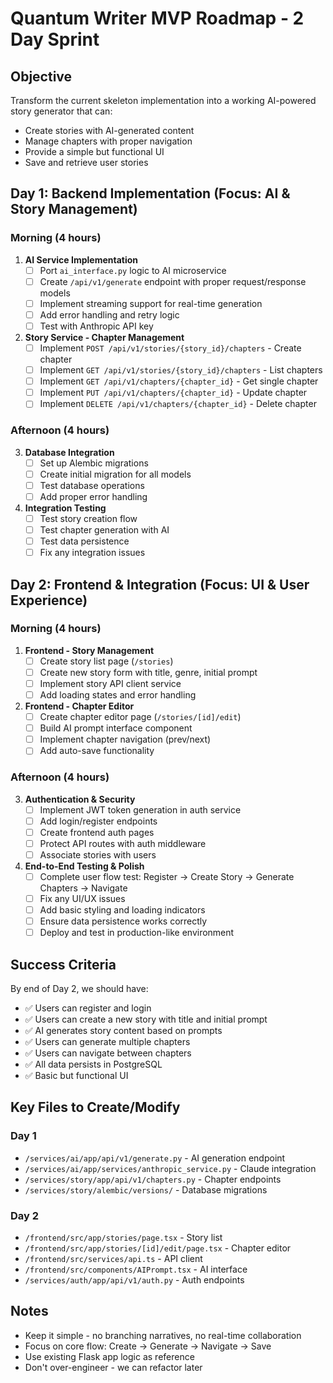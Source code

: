 # Quantum Writer MVP Roadmap - 2 Day Sprint

## Objective
Transform the current skeleton implementation into a working AI-powered story generator that can:
- Create stories with AI-generated content
- Manage chapters with proper navigation
- Provide a simple but functional UI
- Save and retrieve user stories

## Day 1: Backend Implementation (Focus: AI & Story Management)

### Morning (4 hours)
1. **AI Service Implementation**
   - [ ] Port `ai_interface.py` logic to AI microservice
   - [ ] Create `/api/v1/generate` endpoint with proper request/response models
   - [ ] Implement streaming support for real-time generation
   - [ ] Add error handling and retry logic
   - [ ] Test with Anthropic API key

2. **Story Service - Chapter Management**
   - [ ] Implement `POST /api/v1/stories/{story_id}/chapters` - Create chapter
   - [ ] Implement `GET /api/v1/stories/{story_id}/chapters` - List chapters
   - [ ] Implement `GET /api/v1/chapters/{chapter_id}` - Get single chapter
   - [ ] Implement `PUT /api/v1/chapters/{chapter_id}` - Update chapter
   - [ ] Implement `DELETE /api/v1/chapters/{chapter_id}` - Delete chapter

### Afternoon (4 hours)
3. **Database Integration**
   - [ ] Set up Alembic migrations
   - [ ] Create initial migration for all models
   - [ ] Test database operations
   - [ ] Add proper error handling

4. **Integration Testing**
   - [ ] Test story creation flow
   - [ ] Test chapter generation with AI
   - [ ] Test data persistence
   - [ ] Fix any integration issues

## Day 2: Frontend & Integration (Focus: UI & User Experience)

### Morning (4 hours)
1. **Frontend - Story Management**
   - [ ] Create story list page (`/stories`)
   - [ ] Create new story form with title, genre, initial prompt
   - [ ] Implement story API client service
   - [ ] Add loading states and error handling

2. **Frontend - Chapter Editor**
   - [ ] Create chapter editor page (`/stories/[id]/edit`)
   - [ ] Build AI prompt interface component
   - [ ] Implement chapter navigation (prev/next)
   - [ ] Add auto-save functionality

### Afternoon (4 hours)
3. **Authentication & Security**
   - [ ] Implement JWT token generation in auth service
   - [ ] Add login/register endpoints
   - [ ] Create frontend auth pages
   - [ ] Protect API routes with auth middleware
   - [ ] Associate stories with users

4. **End-to-End Testing & Polish**
   - [ ] Complete user flow test: Register → Create Story → Generate Chapters → Navigate
   - [ ] Fix any UI/UX issues
   - [ ] Add basic styling and loading indicators
   - [ ] Ensure data persistence works correctly
   - [ ] Deploy and test in production-like environment

## Success Criteria
By end of Day 2, we should have:
- ✅ Users can register and login
- ✅ Users can create a new story with title and initial prompt
- ✅ AI generates story content based on prompts
- ✅ Users can generate multiple chapters
- ✅ Users can navigate between chapters
- ✅ All data persists in PostgreSQL
- ✅ Basic but functional UI

## Key Files to Create/Modify

### Day 1
- `/services/ai/app/api/v1/generate.py` - AI generation endpoint
- `/services/ai/app/services/anthropic_service.py` - Claude integration
- `/services/story/app/api/v1/chapters.py` - Chapter endpoints
- `/services/story/alembic/versions/` - Database migrations

### Day 2
- `/frontend/src/app/stories/page.tsx` - Story list
- `/frontend/src/app/stories/[id]/edit/page.tsx` - Chapter editor
- `/frontend/src/services/api.ts` - API client
- `/frontend/src/components/AIPrompt.tsx` - AI interface
- `/services/auth/app/api/v1/auth.py` - Auth endpoints

## Notes
- Keep it simple - no branching narratives, no real-time collaboration
- Focus on core flow: Create → Generate → Navigate → Save
- Use existing Flask app logic as reference
- Don't over-engineer - we can refactor later